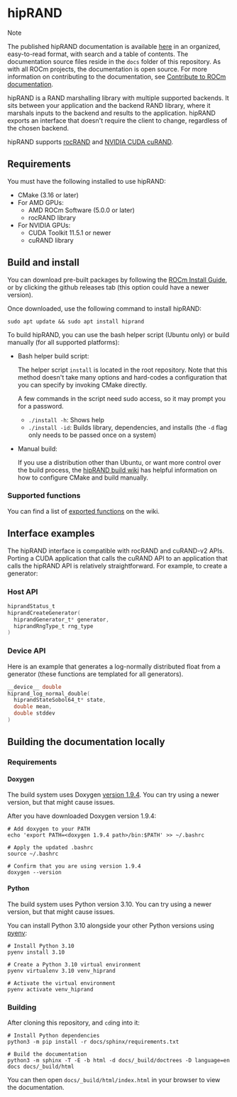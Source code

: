 # hipRAND

> [!NOTE]
> The published hipRAND documentation is available [here](https://rocm.docs.amd.com/projects/hipRAND/en/latest/) in an organized, easy-to-read format, with search and a table of contents. The documentation source files reside in the `docs` folder of this repository. As with all ROCm projects, the documentation is open source. For more information on contributing to the documentation, see [Contribute to ROCm documentation](https://rocm.docs.amd.com/en/latest/contribute/contributing.html).

hipRAND is a RAND marshalling library with multiple supported backends. It sits between your
application and the backend RAND library, where it marshals inputs to the backend and results to the
application. hipRAND exports an interface that doesn't require the client to change, regardless of the
chosen backend.

hipRAND supports [rocRAND](https://github.com/ROCm/rocRAND) and
[NVIDIA CUDA cuRAND](https://developer.nvidia.com/curand).

## Requirements

You must have the following installed to use hipRAND:

* CMake (3.16 or later)
* For AMD GPUs:
  * AMD ROCm Software (5.0.0 or later)
  * rocRAND library
* For NVIDIA GPUs:
  * CUDA Toolkit 11.5.1 or newer
  * cuRAND library

## Build and install

You can download pre-built packages by following the [ROCm Install Guide](https://rocm.docs.amd.com/projects/install-on-linux/en/latest/how-to/native-install/index.html),
or by clicking the github releases tab (this option could have a newer version).

Once downloaded, use the following command to install hipRAND:

`sudo apt update && sudo apt install hiprand`

To build hipRAND, you can use the bash helper script (Ubuntu only) or build manually (for all
supported platforms):

* Bash helper build script:

  The helper script `install` is located in the root repository. Note that this method doesn't take many
  options and hard-codes a configuration that you can specify by invoking CMake directly.

  A few commands in the script need sudo access, so it may prompt you for a password.

  * `./install -h`: Shows help
  * `./install -id`: Builds library, dependencies, and installs (the `-d` flag only needs to be passed once on
    a system)

* Manual build:

  If you use a distribution other than Ubuntu, or want more control over the build process, the
  [hipRAND build wiki](https://github.com/ROCm/hipRAND/wiki/Build) has helpful
  information on how to configure CMake and build manually.

### Supported functions

You can find a list of
[exported functions](https://github.com/ROCm/hipRAND/wiki/Exported-functions) on
the wiki.

## Interface examples

The hipRAND interface is compatible with rocRAND and cuRAND-v2 APIs. Porting a CUDA application
that calls the cuRAND API to an application that calls the hipRAND API is relatively straightforward. For
example, to create a generator:

### Host API

```c
hiprandStatus_t
hiprandCreateGenerator(
  hiprandGenerator_t* generator,
  hiprandRngType_t rng_type
)
```

### Device API

Here is an example that generates a log-normally distributed float from a generator (these functions
are templated for all generators).

```c
__device__ double
hiprand_log_normal_double(
  hiprandStateSobol64_t* state,
  double mean,
  double stddev
)
```

## Building the documentation locally

### Requirements

#### Doxygen

The build system uses Doxygen [version 1.9.4](https://github.com/doxygen/doxygen/releases/tag/Release_1_9_4). You can try using a newer version, but that might cause issues.

After you have downloaded Doxygen version 1.9.4:

```shell
# Add doxygen to your PATH
echo 'export PATH=<doxygen 1.9.4 path>/bin:$PATH' >> ~/.bashrc

# Apply the updated .bashrc
source ~/.bashrc

# Confirm that you are using version 1.9.4
doxygen --version
```

#### Python

The build system uses Python version 3.10. You can try using a newer version, but that might cause issues.

You can install Python 3.10 alongside your other Python versions using [pyenv](https://github.com/pyenv/pyenv?tab=readme-ov-file#installation):

```shell
# Install Python 3.10
pyenv install 3.10

# Create a Python 3.10 virtual environment
pyenv virtualenv 3.10 venv_hiprand

# Activate the virtual environment
pyenv activate venv_hiprand
```

### Building

After cloning this repository, and `cd`ing into it:

```shell
# Install Python dependencies
python3 -m pip install -r docs/sphinx/requirements.txt

# Build the documentation
python3 -m sphinx -T -E -b html -d docs/_build/doctrees -D language=en docs docs/_build/html
```

You can then open `docs/_build/html/index.html` in your browser to view the documentation.
